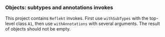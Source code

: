 ### Objects: subtypes and annotations invokes

This project contains `Reflekt` invokes. 
First use `withSubTypes` with the top-level class `A1`, 
then use `withAnnotations` with several arguments. The result of objects should not be empty.
